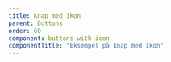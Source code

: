 ```yaml
---
title: Knap med ikon
parent: Buttons
order: 60
component: buttons-with-icon
componentTitle: "Eksempel på knap med ikon"
---
```

